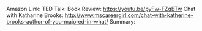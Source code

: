 Amazon Link:
TED Talk:
Book Review: https://youtu.be/pyFw-FZqBTw
Chat with Katharine Brooks: http://www.mscareergirl.com/chat-with-katherine-brooks-author-of-you-majored-in-what/
Summary:
